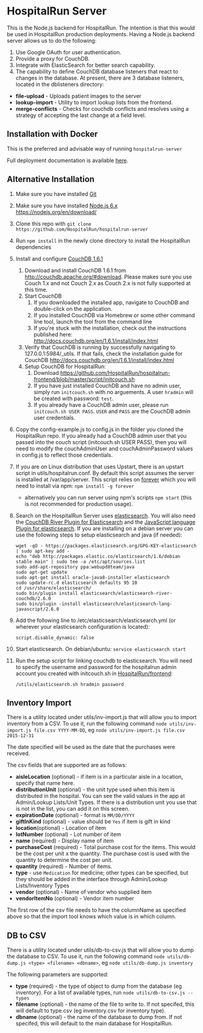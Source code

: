 HospitalRun Server
======
This is the Node.js backend for HospitalRun.  The intention is that this would be used in HospitalRun production deployments. Having a Node.js backend server allows us to do the following:

1. Use Google OAuth for user authentication.
2. Provide a proxy for CouchDB.
3. Integrate with ElasticSearch for better search capability.
4. The capability to define CouchDB database listeners that react to changes in the database.  At present, there are 3 database listeners, located in the dblisteners directory:
 * **file-upload** - Uploads patient images to the server
 * **lookup-import** - Utility to import lookup lists from the frontend.
 * **merge-conflicts** - Checks for couchdb conflicts and resolves using a strategy of accepting the last change at a field level.

## Installation with Docker
This is the preferred and advisable way of running `hospitalrun-server`

Full deployment documentation is available [here](https://github.com/HospitalRun/hospitalrun-server/blob/master/DEPLOYMENT_GUIDE.md).

## Alternative Installation
1. Make sure you have installed [Git](https://git-scm.com/book/en/v2/Getting-Started-Installing-Git)
2. Make sure you have installed [Node.js 6.x](https://nodejs.org/en/download/) https://nodejs.org/en/download/
3. Clone this repo with `git clone https://github.com/HospitalRun/hospitalrun-server`
4. Run ```npm install``` in the newly clone directory to install the HospitalRun dependencies
5. Install and configure [CouchDB 1.6.1](http://couchdb.apache.org/)
    1. Download and install CouchDB 1.6.1 from http://couchdb.apache.org/#download. Please makes sure you use Couch 1.x and not Couch 2.x as Couch 2.x is not fully supported at this time.
    2. Start CouchDB
        1. If you downloaded the installed app, navigate to CouchDB and double-click on the application.
        2. If you installed CouchDB via Homebrew or some other command line tool, launch the tool from the command line
        3. If you're stuck with the installation, check out the instructions published here: http://docs.couchdb.org/en/1.6.1/install/index.html
    3. Verify that CouchDB is running by successfully navigating to 127.0.0.1:5984/_utils. If that fails, check the installation guide for CouchDB http://docs.couchdb.org/en/1.6.1/install/index.html
    4. Setup CouchDB for HospitalRun:
        1. Download https://github.com/HospitalRun/hospitalrun-frontend/blob/master/script/initcouch.sh
        2. If you have just installed CouchDB and have no admin user, simply run `initcouch.sh` with no arguements.  A user `hradmin` will be created with password: `test`.
        2. If you already have a CouchDB admin user, please run `initcouch.sh USER PASS`.  `USER` and `PASS` are the CouchDB admin user credentials.
6. Copy the config-example.js to config.js in the folder you cloned the HospitalRun repo. If you already had a CouchDB admin user that you passed into the couch script (initcouch.sh USER PASS), then you will need to modify the couchAdminUser and couchAdminPassword values in config.js to reflect those credentials.
7. If you are on Linux distribution that uses Upstart, there is an upstart script in utils/hospitalrun.conf.  By default this script assumes the server is installed at /var/app/server. This script relies on [forever](https://github.com/foreverjs/forever) which you will need to install via npm: ```npm install -g forever```
   * alternatively you can run server using npm's scripts `npm start` (this is not recommended for production usage).
8. Search on the HospitalRun Server uses [elasticsearch](https://github.com/elastic/elasticsearch).  You will also need the [CouchDB River Plugin for Elasticsearch](https://github.com/elastic/elasticsearch-river-couchdb) and the [JavaScript language Plugin for elasticsearch](https://github.com/elastic/elasticsearch-lang-javascript).  If you are installing on a debian server you can use the following steps to setup elasticsearch and java (if needed):

    ```
    wget -qO - https://packages.elasticsearch.org/GPG-KEY-elasticsearch | sudo apt-key add -
    echo "deb http://packages.elastic.co/elasticsearch/1.6/debian stable main" | sudo tee -a /etc/apt/sources.list
    sudo add-apt-repository ppa:webupd8team/java
    sudo apt-get update
    sudo apt-get install oracle-java8-installer elasticsearch
    sudo update-rc.d elasticsearch defaults 95 10
    cd /usr/share/elasticsearch/
    sudo bin/plugin install elasticsearch/elasticsearch-river-couchdb/2.6.0
    sudo bin/plugin -install elasticsearch/elasticsearch-lang-javascript/2.6.0
    ```
9. Add the following line to /etc/elasticsearch/elasticsearch.yml (or wherever your elasticsearch configuration is located):

    ```
    script.disable_dynamic: false
    ```
10. Start elasticsearch.  On debian/ubuntu: ```service elasticsearch start```
11. Run the setup script for linking couchdb to elasticsearch.  You will need to specify the username and password for the hospitalrun admin account you created with initcouch.sh in [HospitalRun/frontend](https://github.com/HospitalRun/frontend/blob/master/script/initcouch.sh):

    ```
    /utils/elasticsearch.sh hradmin password
    ```

## Inventory Import
There is a utility located under utils/inv-import.js that will allow you to import inventory from a CSV.  To use it, run the following command
`node utils/inv-import.js file.csv YYYY-MM-DD`, eg `node utils/inv-import.js file.csv 2015-12-31`

The date specified will be used as the date that the purchases were received.

The csv fields that are supported are as follows:

-  **aisleLocation** (optional) - if item is in a particular aisle in a location, specify that name here.
- **distributionUnit** (optional) - the unit type used when this item is distributed in the hospital.  You can see the valid values in the app at Admin/Lookup Lists/Unit Types.  If there is a distribution unit you use that is not in the list, you can add it on this screen.
- **expirationDate** (optional) - format is `MM/DD/YYYY`
- **giftInKind** (optional) - value should be `Yes` if item is gift in kind
- **location**(optional) - Location of item
- **lotNumber** (optional) - Lot number of item
- **name** (required) - Display name of item
- **purchaseCost** (required) - Total purchase cost for the items.  This would be the cost per unit x the quantity.  The purchase cost is used with the quantity to determine the cost per unit.
- **quantity** (required) - Number of items.
- **type** - use `Medication` for medicine; other types can be specified, but they should be added in the interface through Admin/Lookup Lists/Inventory Types
- **vendor** (optional) - Name of vendor who supplied item
- **vendorItemNo** (optional) - Vendor item number

The first row of the csv file needs to have the columnName as specified above so that the import tool knows which value is in which column.

## DB to CSV
There is a utility located under utils/db-to-csv.js that will allow you to dump the database to CSV.  To use it, run the following command
`node utils/db-dump.js <type> <filename> <dbname>`, eg `node utils/db-dump.js inventory`

The following parameters are supported:

-  **type** (required) - the type of object to dump from the database (eg inventory).  For a list of available types, run `node utils/db-to-csv.js --types`
- **filename** (optional) - the name of the file to write to.  If not specifed, this will default to type.csv (eg inventory.csv for inventory type).
- **dbname** (optional) - the name of the database to dump from.  If not specifed, this will default to the main database for HospitalRun.
